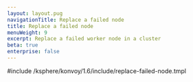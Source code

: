 ```yaml
---
layout: layout.pug
navigationTitle: Replace a failed node
title: Replace a failed node
menuWeight: 9
excerpt: Replace a failed worker node in a cluster
beta: true
enterprise: false
---
```


<!-- markdownlint-disable MD004 MD007 MD025 MD030 MD018-->

#include /ksphere/konvoy/1.6/include/replace-failed-node.tmpl
